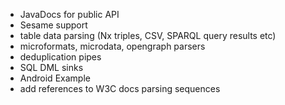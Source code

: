 * JavaDocs for public API
* Sesame support
* table data parsing (Nx triples, CSV, SPARQL query results etc)
* microformats, microdata, opengraph parsers
* deduplication pipes
* SQL DML sinks
* Android Example
* add references to W3C docs parsing sequences

